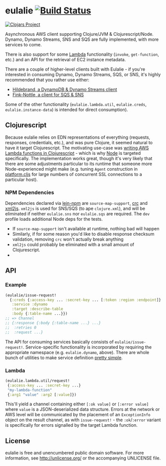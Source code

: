# eulalie  [![Build Status](https://travis-ci.org/nervous-systems/eulalie.svg?branch=master)](https://travis-ci.org/nervous-systems/eulalie)

[![Clojars Project](http://clojars.org/io.nervous/eulalie/latest-version.svg)](http://clojars.org/io.nervous/eulalie)

Asynchronous AWS client supporting Clojure/JVM & Clojurescript/Node.  Dynamo, Dynamo Streams, SNS and SQS are fully implemented, with more services to come.

There is also support for some [Lambda](http://aws.amazon.com/documentation/lambda/)
functionality (`invoke`, `get-function`, etc.) and an API for the retrieval of EC2 instance metadata.

There are a couple of higher-level clients built with Eulalie - if you're interested in consuming Dynamo, Dynamo Streams, SQS, or SNS, it's highly recommended that you rather use either:

 - [Hildebrand, a DynamoDB & Dynamo Streams client](https://github.com/nervous-systems/hildebrand)
 - [Fink-Nottle, a client for SQS & SNS](https://github.com/nervous-systems/fink-nottle)

Some of the other functionality (`eulalie.lambda.util`, `eulalie.creds`, `eulalie.instance-data`) is intended for direct consumption).

## Clojurescript

Because eulalie relies on EDN representations of everything (requests, responses, credentials, etc.), and was pure Clojure, it seemed natural to have it target Clojurescript. The motivating use-case was [writing AWS Lambda
functions in
Clojurescript](https://nervous.io/clojure/clojurescript/aws/lambda/node/lein/2015/07/05/lambda/) - which is why [Node](https://nodejs.org/) is targeted specifically.  The implementation works great, though it's very likely that there are some adjustments particular to its runtime that someone more Node-experienced might make (e.g. tuning `Agent` construction in [platform.cljs](https://github.com/nervous-systems/eulalie/blob/1e2b3222a665691effa6ec2fa2f4a49792822aa8/src/eulalie/platform.cljs#L20) for large numbers of concurrent SSL connections to a particular host).  

### NPM Dependencies

Dependencies declared via [lein-npm](https://github.com/RyanMcG/lein-npm) are `source-map-support`, [crc](https://www.npmjs.com/package/crc) and [xml2js](https://www.npmjs.com/package/xml2js).  `xml2js` is used for SNS/SQS (to ape `clojure.xml`), and will be eliminated if neither `eulalie.sns` nor `eulalie.sqs` are required.  The `dev` profile loads additional Node deps for the tests.

 - If `source-map-support` isn't available at runtime, nothing bad will happen
 - Similarly, if for some reason you'd like to disable response checksum validation, removing `crc` won't actually break anything
 - `xml2js` could probably be eliminated with a small amount of Clojurescript.
 - 
## API

### Example

```clojure
(eulalie/issue-request!
  {:creds {:access-key ... :secret-key ... [:token :region :endpoint]}
   :service :dynamo
   :target :describe-table
   :body {:table-name ...}})
;; => Channel
;; {:response {:body {:table-name ...} ...}
;;  :retries 0
;;  :request ...}
```

The API for consuming services basically consists of `eulalie/issue-request!`.  Service-specific functionality is incorporated by requiring the appropriate namespace (e.g. `eulalie.dynamo`, above).  There are whole bunch of utilities to make service definition [pretty simple](https://github.com/nervous-systems/eulalie/blob/master/src/eulalie/dynamo.cljc).

### Lambda

```clojure
(eulalie.lambda.util/request!
 {:access-key ... :secret-key ...}
 "my-lambda-function"
 {:arg1 "value" :arg2 [:value]})
```

This'll yield a channel containing either `[:ok value]` or `[:error value]` where `value` is a JSON-deserialized data structure.  Errors at the network or AWS level will be communicated by the placement of an `ExceptionInfo` object on the result channel, as with `issue-request!` - the `:ok`/`:error` variant is specifically for errors signalled by the target Lambda function.

## License

eulalie is free and unencumbered public domain software. For more
information, see http://unlicense.org/ or the accompanying UNLICENSE
file.

